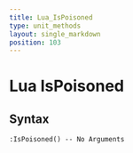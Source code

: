 ```yaml
---
title: Lua_IsPoisoned
type: unit_methods
layout: single_markdown
position: 103
---
```


# Lua IsPoisoned

## Syntax

```
:IsPoisoned() -- No Arguments
```
